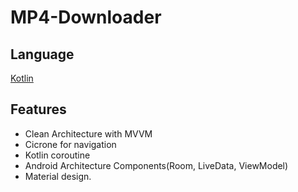 # MP4-Downloader

## Language

[Kotlin](https://kotlinlang.org/)


## Features

*   Clean Architecture with MVVM
*   Cicrone for navigation
*   Kotlin coroutine
*   Android Architecture Components(Room, LiveData, ViewModel)
*   Material design.




